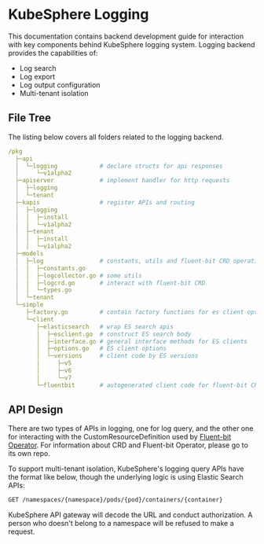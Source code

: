 # KubeSphere Logging

This documentation contains backend development guide for interaction with key components behind KubeSphere logging system. Logging backend provides the capabilities of:

- Log search
- Log export
- Log output configuration
- Multi-tenant isolation

## File Tree

The listing below covers all folders related to the logging backend.

```yaml
/pkg
  ├─api
  │  └─logging            # declare structs for api responses
  │     └─v1alpha2
  ├─apiserver             # implement handler for http requests
  │  ├─logging
  │  └─tenant
  ├─kapis                 # register APIs and routing
  │  ├─logging
  │  │  ├─install
  │  │  └─v1alpha2
  │  ├─tenant
  │  │  ├─install
  │  │  └─v1alpha2
  ├─models
  │  ├─log                # constants, utils and fluent-bit CRD operation
  │  │  ├─constants.go
  │  │  ├─logcollector.go # some utils
  │  │  ├─logcrd.go       # interact with fluent-bit CRD
  │  │  └─types.go
  │  └─tenant
  └─simple
     ├─factory.go         # contain factory functions for es client options
     └─client
        ├─elasticsearch   # wrap ES search apis
        │  ├─esclient.go  # construct ES search body
        │  ├─interface.go # general interface methods for ES clients
        │  ├─options.go   # ES client options
        │  └─versions     # client code by ES versions
        │     ├─v5
        │     ├─v6
        │     └─v7
        └─fluentbit       # autogenerated client code for fluent-bit CRD
```

## API Design

There are two types of APIs in logging, one for log query, and the other one for interacting with the CustomResourceDefinition used by [Fluent-bit Operator](https://github.com/kubesphere/fluentbit-operator). For information about CRD and Fluent-bit Operator, please go to its own repo.

To support multi-tenant isolation, KubeSphere's logging query APIs have the format like below, though the underlying logic is using Elastic Search APIs:
  
```bash
GET /namespaces/{namespace}/pods/{pod}/containers/{container}
```

KubeSphere API gateway will decode the URL and conduct authorization. A person who doesn't belong to a namespace will be refused to make a request.
